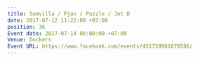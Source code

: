 ```yaml
---
title: Sumvilla / Pjan / Puzzle / Jet D
date: 2017-07-12 11:22:00 +07:00
position: 36
Event date: 2017-07-14 00:00:00 +07:00
Venue: Dockers
Event URL: https://www.facebook.com/events/451759961870586/
---
```


